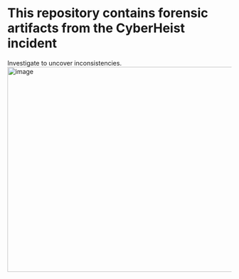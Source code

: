 # This repository contains forensic artifacts from the CyberHeist incident #
Investigate to uncover inconsistencies.
<img width="512" height="461" alt="image" src="https://github.com/user-attachments/assets/29eed3ea-3aa3-44eb-86fb-0ea3971e9ae9" />
